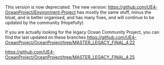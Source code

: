 This version is now depreciated. The new version: https://github.com/UE4-OceanProject/Environment-Project has mostly the same stuff, minus the bloat, and is better organised, and has many fixes, and will continue to be updated by the community (Hopefully)


If you are actually looking for the legacy Ocean Community Project, you can find the last updated on these branches
https://github.com/UE4-OceanProject/OceanProject/tree/MASTER_LEGACY_FINAL_4.22

https://github.com/UE4-OceanProject/OceanProject/tree/MASTER_LEGACY_FINAL_4.25